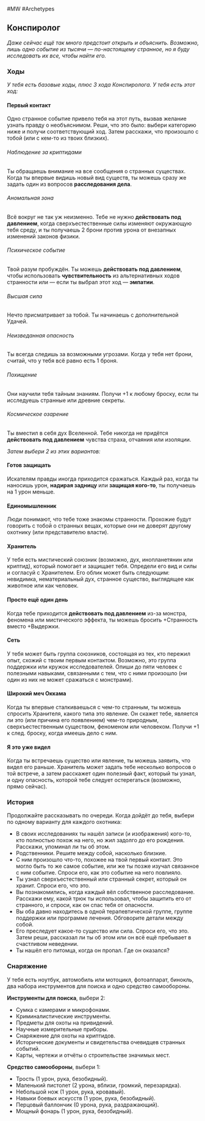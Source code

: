 #MW #Archetypes

## Конспиролог
*Даже сейчас ещё так много предстоит открыть и объяснить. Возможно, лишь одно событие из тысячи — по-настоящему странное, но я буду исследовать их все, чтобы найти его.*

### Ходы
*У тебя есть базовые ходы, плюс 3 хода Конспиролога.* 
*У тебя есть этот ход:* 
#### Первый контакт
Одно странное событие привело тебя на этот путь, вызвав желание узнать правду о необъяснимом. Реши, что это было: выбери категорию ниже и получи соответствующий ход. Затем расскажи, что произошло с тобой (или с кем-то из твоих близких). 

###### Наблюдение за криптидами
Ты обращаешь внимание на все сообщения о странных существах. Когда ты впервые видишь новый вид существ, ты можешь сразу же задать один из вопросов **расследования дела**. 

###### Аномальная зона
Всё вокруг не так уж неизменно. Тебе не нужно **действовать под давлением**, когда сверхъестественные силы изменяют окружающую тебя среду, и ты получаешь 2 брони против урона от внезапных изменений законов физики. 

###### Психическое событие
Твой разум пробуждён. Ты можешь **действовать под давлением**, чтобы использовать **чувствительность** из альтернативных ходов странности или — если ты выбрал этот ход — **эмпатии**. 

###### Высшая сила
Нечто присматривает за тобой. Ты начинаешь с дополнительной Удачей. 

###### Неизведанная опасность
Ты всегда следишь за возможными угрозами. Когда у тебя нет брони, считай, что у тебя всё равно есть 1 броня. 

###### Похищение
Они научили тебя тайным знаниям. Получи +1 к любому броску, если ты исследуешь странные или древние секреты. 

###### Космическое озарение
Ты вместил в себя дух Вселенной. Тебе никогда не придётся **действовать под давлением** чувства страха, отчаяния или изоляции. 

*Затем выбери 2 из этих вариантов:* 
#### Готов защищать
Искателям правды иногда приходится сражаться. Каждый раз, когда ты наносишь урон, **надирая задницу** или **защищая кого-то**, ты получаешь на 1 урон меньше. 

#### Единомышленник
Люди понимают, что тебе тоже знакомы странности. Прохожие будут говорить с тобой о странных вещах, которые они не доверят другому охотнику (или представителю власти). 

#### Хранитель
У тебя есть мистический союзник (возможно, дух, инопланетянин или криптид), который помогает и защищает тебя. Определи его вид и силы и согласуй с Хранителем. Его облик может быть следующим: невидимка, нематериальный дух, странное существо, выглядящее как животное или как человек. 

#### Просто ещё один день
Когда тебе приходится **действовать под давлением** из-за монстра, феномена или мистического эффекта, ты можешь бросить +Странность вместо +Выдержки. 

#### Сеть
У тебя может быть группа союзников, состоящая из тех, кто пережил опыт, схожий с твоим первым контактом. Возможно, это группа поддержки или кружок исследователей. Опиши до пяти человек с полезными навыками, связанными с тем, что с ними произошло (ни один из них не может сражаться с монстрами). 

#### Широкий меч Оккама
Когда ты впервые сталкиваешься с чем-то странным, ты можешь спросить Хранителя, какого типа это явление. Он скажет тебе, является ли это (или причина его появлением) чем-то природным, сверхъестественным существом, феноменом или человеком. Получи +1 к след. броску, когда имеешь дело с ним. 

#### Я это уже видел
Когда ты встречаешь существо или явление, ты можешь заявить, что видел его раньше. Хранитель может задать тебе несколько вопросов о той встрече, а затем расскажет один полезный факт, который ты узнал, и одну опасность, которой тебе следует остерегаться (возможно, прямо сейчас).

### История
Продолжайте рассказывать по очереди. Когда дойдёт до тебя, выбери по одному варианту для каждого охотника: 
-  В своих исследованиях ты нашёл записи (и изображения) кого-то, кто полностью похож на него, но жил задолго до его рождения. Расскажи, упоминал ли ты об этом. 
-  Родственники. Решите между собой, насколько близкие. 
-  С ним произошло что-то, похожее на твой первый контакт. Это могло быть то же самое событие, или же ты позже изучал связанное с ним событие. Спроси его, как это событие на него повлияло. 
-  Ты узнал сверхъестественный или странный секрет, который он хранит. Спроси его, что это. 
-  Вы познакомились, когда каждый вёл собственное расследование. Расскажи ему, какой трюк ты использовал, чтобы защитить его от странного, и спроси, как он спас тебя от опасности. 
-  Вы оба давно находитесь в одной терапевтической группе, группе поддержки или программе лечения. Обговорите детали между собой. 
-  Его преследует какое-то существо или сила. Спроси его, что это. Затем реши, рассказал ли ты об этом или он всё ещё пребывает в счастливом неведении. 
-  Ты нашёл его питомца, когда он пропал. Где он оказался? 

### Снаряжение
У тебя есть ноутбук, автомобиль или мотоцикл, фотоаппарат, бинокль, два набора инструментов для поиска и одно средство самообороны. 

**Инструменты для поиска**, выбери 2: 
- Сумка с камерами и микрофонами. 
- Криминалистические инструменты. 
- Предметы для охоты на привидений. 
- Научные измерительные приборы. 
- Снаряжение для охоты на криптидов. 
- Исторические документы и свидетельства очевидцев странных событий. 
- Карты, чертежи и отчёты о строительстве значимых мест. 

**Средство самообороны**, выбери 1: 
- Трость (1 урон, рука, безобидный). 
- Маленький пистолет (2 урона, вблизи, громкий, перезарядка). 
- Небольшой нож (1 урон, рука, кровавый). 
- Навыки боевых искусств (1 урон, рука, безобидный). 
- Перцовый баллончик (0 урона, рука, раздражающий). 
- Мощный фонарь (1 урон, рука, безобидный). 